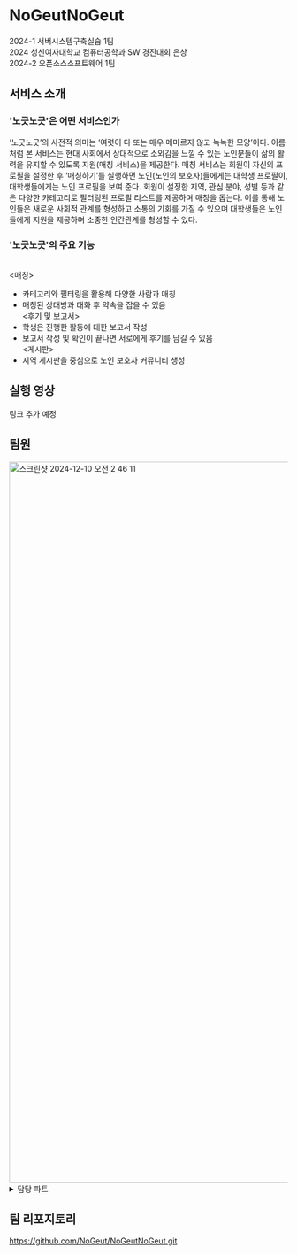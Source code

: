 # NoGeutNoGeut
2024-1 서버시스템구축실습 1팀
<br/>
2024 성신여자대학교 컴퓨터공학과 SW 경진대회 은상
<br/>
2024-2 오픈소스소프트웨어 1팀

## 서비스 소개

### '노긋노긋'은 어떤 서비스인가

‘노긋노긋’의 사전적 의미는 ‘여럿이 다 또는 매우 메마르지 않고 녹녹한 모양’이다. 이름처럼 본 서비스는 현대 사회에서 상대적으로 소외감을 느낄 수 있는 노인분들이 삶의 활력을 유지할 수 있도록 지원(매칭 서비스)을 제공한다. 매칭 서비스는 회원이 자신의 프로필을 설정한 후 ‘매칭하기’를 실행하면 노인(노인의 보호자)들에게는 대학생 프로필이, 대학생들에게는 노인 프로필을 보여 준다. 회원이 설정한 지역, 관심 분야, 성별 등과 같은 다양한 카테고리로 필터링된 프로필 리스트를 제공하며 매칭을 돕는다. 이를 통해 노인들은 새로운 사회적 관계를 형성하고 소통의 기회를 가질 수 있으며 대학생들은 노인들에게 지원을 제공하며 소중한 인간관계를 형성할 수 있다.

### '노긋노긋'의 주요 기능
<br/><매칭>
- 카테고리와 필터링을 활용해 다양한 사람과 매칭
- 매칭된 상대방과 대화 후 약속을 잡을 수 있음<br/>
<후기 및 보고서>
- 학생은 진행한 활동에 대한 보고서 작성
- 보고서 작성 및 확인이 끝나면 서로에게 후기를 남길 수 있음<br/>
<게시판>
- 지역 게시판을 중심으로 노인 보호자 커뮤니티 생성



## 실행 영상
링크 추가 예정

## 팀원
<img width="1304" alt="스크린샷 2024-12-10 오전 2 46 11" src="https://github.com/user-attachments/assets/5b50390d-4ec7-4a7a-8e50-3ffc62ed0b2d">

<details>
<summary>담당 파트</summary>
<div markdown="1">

* CI/CD 연결
* 보고서 CSS 수정

</div>
</details>


## 팀 리포지토리

https://github.com/NoGeut/NoGeutNoGeut.git
